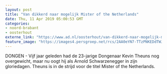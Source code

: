```yaml
---
layout: post
title: "Van dikkerd naar mogelijk Mister of the Netherlands"
date: Thu, 11 Apr 2019 05:00:53 GMT
categories: 
- noord-brabant 
- oosterhout 
externe_link: "https://www.ad.nl/oosterhout/van-dikkerd-naar-mogelijk-mister-of-the-netherlands~aab1cae0/"
feature_image: "https://images4.persgroep.net/rcs/2AA0eYN7-TTzPNKEDdTWJxWwMgs/diocontent/145192560/_fitwidth/400/?appId=21791a8992982cd8da851550a453bd7f&quality=0.7"
---
```


DONGEN - Vijf jaar geleden had de 23-jarige Dongenaar Kevin Theuns nog overgewicht, maar nu oogt hij als Arnold Schwarzenegger in zijn gloriedagen. Theuns is in de strijd voor de titel Mister of the Netherlands.

